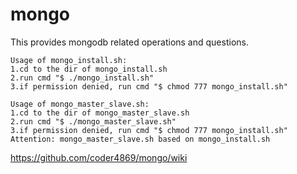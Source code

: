 # mongo
This provides mongodb related operations and questions.
```
Usage of mongo_install.sh:
1.cd to the dir of mongo_install.sh
2.run cmd "$ ./mongo_install.sh"
3.if permission denied, run cmd "$ chmod 777 mongo_install.sh"

Usage of mongo_master_slave.sh:
1.cd to the dir of mongo_master_slave.sh
2.run cmd "$ ./mongo_master_slave.sh"
3.if permission denied, run cmd "$ chmod 777 mongo_install.sh"
Attention: mongo_master_slave.sh based on mongo_install.sh
```
https://github.com/coder4869/mongo/wiki
